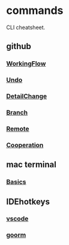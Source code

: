 # commands

CLI cheatsheet.

## github

### [WorkingFlow](github/WorkingFlow.md)

### [Undo](github/Undo.md)

### [DetailChange](github/DetailChange.md)

### [Branch](github/Branch.md)

### [Remote](github/Remote.md)

### [Cooperation](github/Cooperation.md)

## mac terminal

### [Basics](MacTerminal/basics.md)

## IDEhotkeys

### [vscode](IDEhotkey/vscode.md)

### [goorm](GoormIDE/goormIDE.md)
